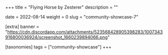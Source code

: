 +++
title = "Flying Horse by Zesterer"
description = ""

date = 2022-08-14
weight = 0
slug = "community-showcase-7"

[extra]
banner = "https://cdn.discordapp.com/attachments/523568428905398283/1007343916800036924/screenshot_1660239894066.png"

[taxonomies]
tags = ["community-showcase"]
+++